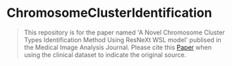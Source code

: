 # ChromosomeClusterIdentification

> This repository is for the paper named 'A Novel Chromosome Cluster Types Identification Method Using ResNeXt WSL model' publised in the Medical Image Analysis Journal. Please cite this [Paper](https://www.sciencedirect.com/science/article/pii/S1361841520303078) when using the clinical dataset to indicate the original source. 
